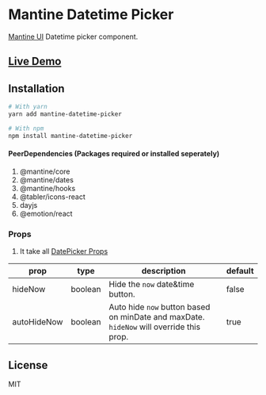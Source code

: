 # Mantine Datetime Picker

[Mantine UI](https://mantine.dev) Datetime picker component.

## [Live Demo](https://mantine-datetime-picker.surge.sh)

## Installation

```bash
# With yarn
yarn add mantine-datetime-picker

# With npm
npm install mantine-datetime-picker
```

#### PeerDependencies (Packages required or installed seperately)
1. @mantine/core
2. @mantine/dates
3. @mantine/hooks
4. @tabler/icons-react
5. dayjs
6. @emotion/react

### Props
1. It take all [DatePicker Props](https://mantine.dev/dates/date-picker/?t=props)

| prop        | type    | description                                   | default |
|-------------|---------|-----------------------------------------------|---------|
| hideNow     | boolean | Hide the `now` date&time button.       | false   |
| autoHideNow | boolean | Auto hide `now` button based on minDate and maxDate. `hideNow` will override this prop. | true    |

## License

MIT